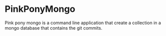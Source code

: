 # PinkPonyMongo

Pink pony mongo is a command line application that create a collection in a mongo database that contains the git commits.
